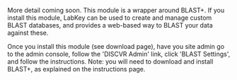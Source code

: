 More detail coming soon. This module is a wrapper around BLAST+. If you install this module, LabKey can be used to create and manage custom BLAST databases, and provides a web-based way to BLAST your data against these.

Once you install this module (see download page), have you site admin go to the admin console, follow the 'DISCVR Admin' link, click 'BLAST Settings', and follow the instructions. Note: you will need to download and install BLAST+, as explained on the instructions page.